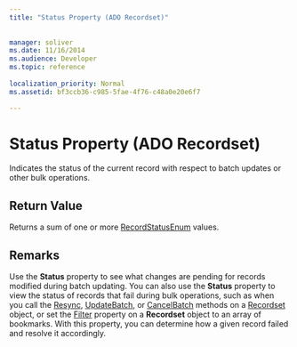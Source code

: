 ```yaml
---
title: "Status Property (ADO Recordset)"
 
 
manager: soliver
ms.date: 11/16/2014
ms.audience: Developer
ms.topic: reference
  
localization_priority: Normal
ms.assetid: bf3ccb36-c985-5fae-4f76-c48a0e20e6f7

---
```


# Status Property (ADO Recordset)

Indicates the status of the current record with respect to batch updates or other bulk operations.
  
## Return Value

Returns a sum of one or more [RecordStatusEnum](recordstatusenum.md) values. 
  
## Remarks

Use the **Status** property to see what changes are pending for records modified during batch updating. You can also use the **Status** property to view the status of records that fail during bulk operations, such as when you call the [Resync](resync-method-ado.md), [UpdateBatch](updatebatch-method-ado.md), or [CancelBatch](cancelbatch-method-ado.md) methods on a [Recordset](recordset-object-ado.md) object, or set the [Filter](filter-property-ado.md) property on a **Recordset** object to an array of bookmarks. With this property, you can determine how a given record failed and resolve it accordingly. 
  

